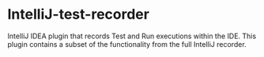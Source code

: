 # IntelliJ-test-recorder
IntelliJ IDEA plugin that records Test and Run executions within the IDE.
This plugin contains a subset of the functionality from the full IntelliJ recorder.
